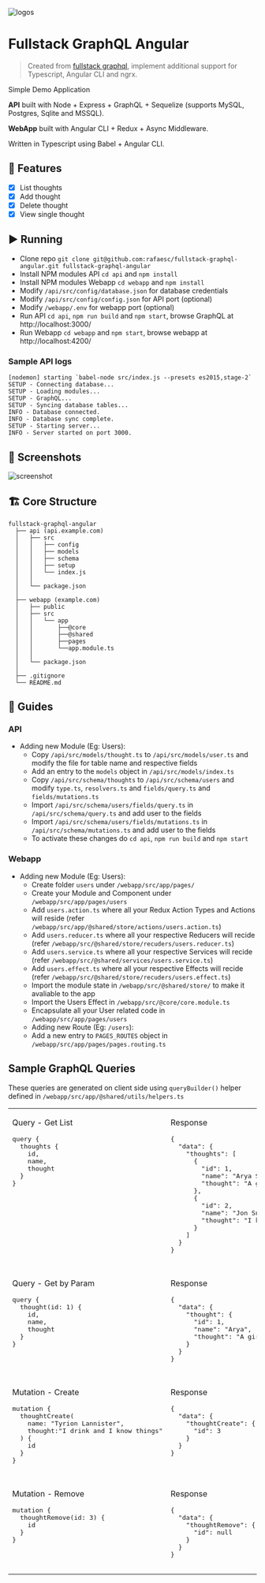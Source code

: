![logos](http://rafaelescala.com/assets/fullstack.png)

# Fullstack GraphQL Angular
>Created from [fullstack graphql](https://github.com/atulmy/fullstack-graphql), implement additional support for Typescript, Angular CLI and ngrx.

Simple Demo Application

**API** built with Node + Express + GraphQL + Sequelize (supports MySQL, Postgres, Sqlite and MSSQL). 

**WebApp** built with Angular CLI + Redux + Async Middleware.

Written in Typescript using Babel + Angular CLI.

## 📝 Features
- [x] List thoughts
- [x] Add thought
- [x] Delete thought
- [x] View single thought

## ▶️ Running
- Clone repo `git clone git@github.com:rafaesc/fullstack-graphql-angular.git fullstack-graphql-angular`
- Install NPM modules API `cd api` and `npm install`
- Install NPM modules Webapp `cd webapp` and `npm install`
- Modify `/api/src/config/database.json` for database credentials
- Modify `/api/src/config/config.json` for API port (optional)
- Modify `/webapp/.env` for webapp port (optional)
- Run API `cd api`, `npm run build` and `npm start`, browse GraphQL at http://localhost:3000/
- Run Webapp `cd webapp` and `npm start`, browse webapp at http://localhost:4200/

### Sample API logs
```
[nodemon] starting `babel-node src/index.js --presets es2015,stage-2`
SETUP - Connecting database...
SETUP - Loading modules...
SETUP - GraphQL...
SETUP - Syncing database tables...
INFO - Database connected.
INFO - Database sync complete.
SETUP - Starting server...
INFO - Server started on port 3000.
```

## 📸 Screenshots
![screenshot](http://rafaelescala.com/assets/fullstack.gif?v=0.2)

## 🏗 Core Structure
    fullstack-graphql-angular
      ├── api (api.example.com)
      │   ├── src
      │   │   ├── config
      │   │   ├── models
      │   │   ├── schema
      │   │   ├── setup
      │   │   └── index.js
      │   │
      │   └── package.json
      │
      ├── webapp (example.com)
      │   ├── public
      │   ├── src
      │   │   └── app
      │   │       ├──@core
      │   │       ├──@shared
      │   │       ├──pages
      │   │       └──app.module.ts
      │   │
      │   └── package.json
      │
      ├── .gitignore
      └── README.md

## 📘 Guides
### API
- Adding new Module (Eg: Users):
  - Copy `/api/src/models/thought.ts` to `/api/src/models/user.ts` and modify the file for table name and respective fields
  - Add an entry to the `models` object in `/api/src/models/index.ts`
  - Copy `/api/src/schema/thoughts` to `/api/src/schema/users` and modify `type.ts`, `resolvers.ts` and `fields/query.ts` and `fields/mutations.ts`
  - Import `/api/src/schema/users/fields/query.ts` in `/api/src/schema/query.ts` and add user to the fields
  - Import `/api/src/schema/users/fields/mutations.ts` in `/api/src/schema/mutations.ts` and add user to the fields
  - To activate these changes do `cd api`, `npm run build` and `npm start` 

### Webapp
- Adding new Module (Eg: Users):
  - Create folder `users` under `/webapp/src/app/pages/`
  - Create your Module and Component under `/webapp/src/app/pages/users`
  - Add `users.action.ts` where all your Redux Action Types and Actions will reside (refer `/webapp/src/app/@shared/store/actions/users.action.ts`)
  - Add `users.reducer.ts` where all your respective Reducers will recide (refer `/webapp/src/@shared/store/recuders/users.reducer.ts`)
  - Add `users.service.ts` where all your respective Services will recide (refer `/webapp/src/@shared/services/users.service.ts`)
  - Add `users.effect.ts` where all your respective Effects will recide (refer `/webapp/src/@shared/store/recuders/users.effect.ts`)
  - Import the module state in `/webapp/src/@shared/store/` to make it avaliable to the app
  - Import the Users Effect in `/webapp/src/@core/core.module.ts`
  - Encapsulate all your User related code in `/webapp/src/app/pages/users`
  - Adding new Route (Eg: `/users`):
  - Add a new entry to `PAGES_ROUTES` object in `/webapp/src/app/pages/pages.routing.ts`
  
## Sample GraphQL Queries
These queries are generated on client side using `queryBuilder()` helper defined in `/webapp/src/app/@shared/utils/helpers.ts`

<table width="100%" style="width: 100%">
    <tbody>
        <tr valign="top">
            <td width="50%" style="width: 50%">
                <p>Query - Get List</p>
                <pre>
query {
  thoughts {
    id,
    name,
    thought
  }
}
                </pre>
            </td>
            <td width="50%" style="width: 50%">
                <p>Response</p>
                <pre>
{
  "data": {
    "thoughts": [
      {
        "id": 1,
        "name": "Arya Stark",
        "thought": "A girl has no name"
      },
      {
        "id": 2,
        "name": "Jon Snow",
        "thought": "I know nothing"
      }
    ]
  }
}
                </pre>
            </td>
        </tr>
        <tr></tr>
        <tr valign="top">
            <td>
                <p>Query - Get by Param</p>
                <pre>
query {
  thought(id: 1) {
    id,
    name,
    thought
  }
}
                </pre>
            </td>
            <td>
                <p>Response</p>
                <pre>
{
  "data": {
    "thought": {
      "id": 1,
      "name": "Arya",
      "thought": "A girl has no name"
    }
  }
}
                </pre>
            </td>
        </tr>
        <tr></tr>
        <tr valign="top">
            <td>
                <p>Mutation - Create</p>
                <pre>
mutation {
  thoughtCreate(
    name: "Tyrion Lannister", 
    thought:"I drink and I know things"
  ) {
    id
  }
}
                </pre>
            </td>
            <td>
                <p>Response</p>
                <pre>
{
  "data": {
    "thoughtCreate": {
      "id": 3
    }
  }
}
                </pre>
            </td>
        </tr>
        <tr></tr>
        <tr valign="top">
            <td>
                <p>Mutation - Remove</p>
                <pre>
mutation {
  thoughtRemove(id: 3) {
    id
  }
}
                </pre>
            </td>
            <td>
                <p>Response</p>
                <pre>
{
  "data": {
    "thoughtRemove": {
      "id": null
    }
  }
}
                </pre>
            </td>
        </tr>
    </tbody>
</table>
